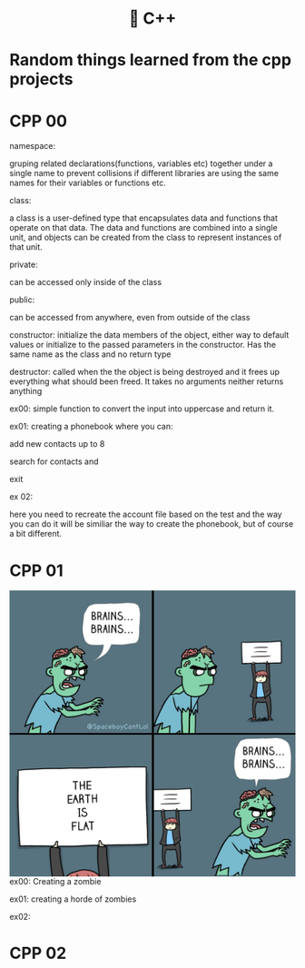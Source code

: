 <h1 align="center">
	📖 C++
</h1>

# Random things learned from the cpp projects

# CPP 00
namespace:

gruping related declarations(functions, variables etc) together under a single name
to prevent collisions if different libraries are using the same names for their variables
or functions etc.

class:

a class is a user-defined type that encapsulates data and functions that operate on that data.
The data and functions are combined into a single unit, and objects can be created from the class
to represent instances of that unit.

private:

can be accessed only inside of the class

public:

can be accessed from anywhere, even from outside of the class

constructor:
initialize the data members of the object, either way to default values or initialize to the passed
parameters in the constructor. Has the same name as the class and no return type

destructor:
called when the the object is being destroyed and it frees up everything what should been freed. It
takes no arguments neither returns anything

ex00:
simple function to convert the input into uppercase and return it.

ex01:
creating a phonebook where you can:

add new contacts up to 8

search for contacts and

exit

ex 02:

here you need to recreate the account file based on the test and the way you can do it will be similiar the way to create the phonebook, but of course a bit different.

# CPP 01
<img align=center src="https://github.com/zstenger93/CPP/blob/master/images/braaiinnzzz.jpeg">
ex00:
Creating a zombie

ex01:
creating a horde of zombies

ex02:


# CPP 02